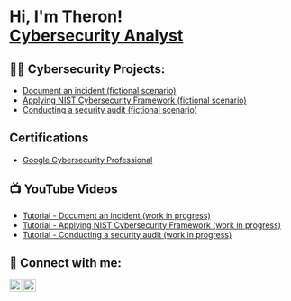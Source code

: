 <h1>Hi, I'm Theron! <br/><a href="https://www.linkedin.com/in/theronchaplin/">Cybersecurity Analyst</a></h1>

<h2>👨‍💻 Cybersecurity Projects:</h2>

  - [Document an incident (fictional scenario)](https://github.com/theronchaplin/DocumentIncident)
  - [Applying NIST Cybersecurity Framework (fictional scenario)](https://github.com/theronchaplin/ApplyNIST)
  - [Conducting a security audit (fictional scenario)](https://github.com/theronchaplin/SecurityAudit)

<h2>Certifications</h2>

  - [Google Cybersecurity Professional](https://www.credly.com/badges/8ce02f84-c459-4217-b4dd-4cf48e16acfe/linked_in_profile)

<h2>📺 YouTube Videos</h2>

- [Tutorial - Document an incident (work in progress)](https://www.youtube.com/URL)
- [Tutorial - Applying NIST Cybersecurity Framework (work in progress)](https://www.youtube.com/URL)
- [Tutorial - Conducting a security audit (work in progress)](https://www.youtube.com/URL)


<h2> 🤳 Connect with me:</h2>

[<img align="left" alt="JoshMadakor | YouTube" width="22px" src="https://cdn.jsdelivr.net/npm/simple-icons@v3/icons/youtube.svg" />][youtube]
[<img align="left" alt="JoshMadakor | LinkedIn" width="22px" src="https://cdn.jsdelivr.net/npm/simple-icons@v3/icons/linkedin.svg" />][linkedin]

[youtube]: https://www.youtube.com/c/TheronChaplin
[linkedin]: https://linkedin.com/in/theronchaplin

<!--
**joshmadakor1/joshmadakor1** is a ✨ _special_ ✨ repository because its `README.md` (this file) appears on your GitHub profile.

Here are some ideas to get you started:

- 🔭 I’m currently working on ...
- 🌱 I’m currently learning ...
- 👯 I’m looking to collaborate on ...
- 🤔 I’m looking for help with ...
- 💬 Ask me about ...
- 📫 How to reach me: ...
- 😄 Pronouns: ...
- ⚡ Fun fact: ...
-->
